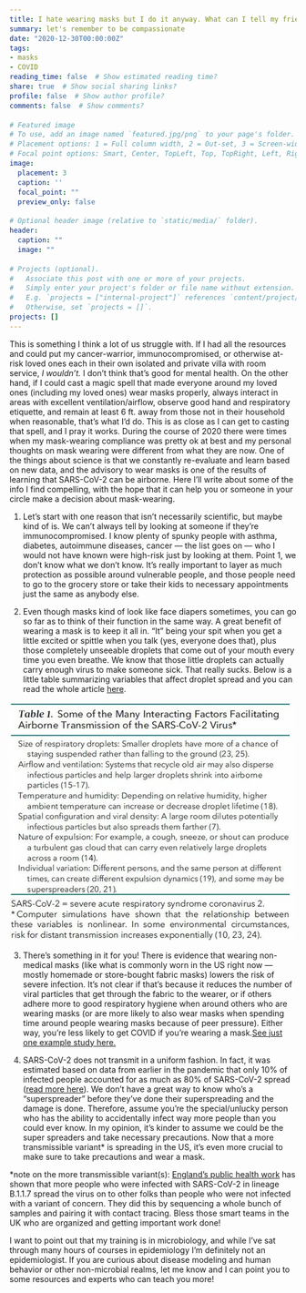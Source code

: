 ```yaml
---
title: I hate wearing masks but I do it anyway. What can I tell my friends/fam who don’t see the value?
summary: let's remember to be compassionate
date: "2020-12-30T00:00:00Z"
tags:
- masks
- COVID
reading_time: false  # Show estimated reading time?
share: true  # Show social sharing links?
profile: false  # Show author profile?
comments: false  # Show comments?

# Featured image
# To use, add an image named `featured.jpg/png` to your page's folder.
# Placement options: 1 = Full column width, 2 = Out-set, 3 = Screen-width
# Focal point options: Smart, Center, TopLeft, Top, TopRight, Left, Right, BottomLeft, Bottom, BottomRight
image:
  placement: 3
  caption: ''
  focal_point: ""
  preview_only: false

# Optional header image (relative to `static/media/` folder).
header:
  caption: ""
  image: ""

# Projects (optional).
#   Associate this post with one or more of your projects.
#   Simply enter your project's folder or file name without extension.
#   E.g. `projects = ["internal-project"]` references `content/project/deep-learning/index.md`.
#   Otherwise, set `projects = []`.
projects: []
---
```

This is something I think a lot of us struggle with. If I had all the resources and could put my cancer-warrior, immunocompromised, or otherwise at-risk loved ones each in their own isolated and private villa with room service, *I wouldn’t.* I don’t think that’s good for mental health. On the other hand, if I could cast a magic spell that made everyone around my loved ones (including my loved ones) wear masks properly, always interact in areas with excellent ventilation/airflow, observe good hand and respiratory etiquette, and remain at least 6 ft. away from those not in their household when reasonable, that’s what I’d do. This is as close as I can get to casting that spell, and I pray it works. During the course of 2020 there were times when my mask-wearing compliance was pretty ok at best and my personal thoughts on mask wearing were different from what they are now. One of the things about science is that we constantly re-evaluate and learn based on new data, and the advisory to wear masks is one of the results of learning that SARS-CoV-2 can be airborne. Here I’ll write about some of the info I find compelling, with the hope that it can help you or someone in your circle make a decision about mask-wearing. 

1. Let’s start with one reason that isn’t necessarily scientific, but maybe kind of is. We can’t always tell by looking at someone if they’re immunocompromised. I know plenty of spunky people with asthma, diabetes, autoimmune diseases, cancer — the list goes on — who I would not have known were high-risk just by looking at them. Point 1, we don’t know what we don’t know. It’s really important to layer as much protection as possible around vulnerable people, and those people need to go to the grocery store or take their kids to necessary appointments just the same as anybody else.

2. Even though masks kind of look like face diapers sometimes, you can go so far as to think of their function in the same way. A great benefit of wearing a mask is to keep it all in. “It” being your spit when you get a little excited or spittle when you talk (yes, everyone does that), plus those completely unseeable droplets that come out of your mouth every time you even breathe. We know that those little droplets can actually carry enough virus to make someone sick. That really sucks. Below is a little table summarizing variables that affect droplet spread and you can read the whole article [here](https://www.acpjournals.org/doi/10.7326/M20-6625).

<img src= "masks.jpg">

3. There’s something in it for you! There is evidence that wearing non-medical masks (like what is commonly worn in the US right now — mostly homemade or store-bought fabric masks) lowers the risk of severe infection. It’s not clear if that’s because it reduces the number of viral particles that get through the fabric to the wearer, or if others adhere more to good respiratory hygiene when around others who are wearing masks (or are more likely to also wear masks when spending time around people wearing masks because of peer pressure). Either way, you’re less likely to get COVID if you’re wearing a mask.[See just one example study here.](https://pubmed.ncbi.nlm.nih.gov/32931726/)

4. SARS-CoV-2 does not transmit in a uniform fashion. In fact, it was estimated based on data from earlier in the pandemic that only 10% of infected people accounted for as much as 80% of SARS-CoV-2 spread ([read more here](https://wellcomeopenresearch.org/articles/5-67)). We don’t have a great way to know who’s a “superspreader” before they’ve done their superspreading and the damage is done. Therefore, assume you’re the special/unlucky person who has the ability to accidentally infect way more people than you could ever know. In my opinion, it’s kinder to assume we could be the super spreaders and take necessary precautions. Now that a more transmissible variant* is spreading in the US, it’s even more crucial to make sure to take precautions and wear a mask.

*note on the more transmissible variant(s): [England’s public health work](https://www.gov.uk/government/publications/investigation-of-novel-sars-cov-2-variant-variant-of-concern-20201201) has shown that more people who were infected with SARS-CoV-2 in lineage B.1.1.7 spread the virus on to other folks than people who were not infected with a variant of concern. They did this by sequencing a whole bunch of samples and pairing it with contact tracing. Bless those smart teams in the UK who are organized and getting important work done!

I want to point out that my training is in microbiology, and while I’ve sat through many hours of courses in epidemiology I’m definitely not an epidemiologist. If you are curious about disease modeling and human behavior or other non-microbial realms, let me know and I can point you to some resources and experts who can teach you more!